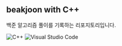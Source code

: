 beakjoon with C++
-----------------
백준 알고리즘 풀이를 기록하는 리포지토리입니다.


![C++](https://img.shields.io/badge/cplusplus-00599C.svg?&style=for-the-badge&logo=cplusplus&logoColor=white)
![Visual Studio Code](https://img.shields.io/badge/Visual%20Studio%20Code-007ACC.svg?&style=for-the-badge&logo=Visual%20Studio%20Code&logoColor=white)
